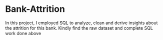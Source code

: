 # Bank-Attrition
In this project, I employed SQL to analyze, clean and derive insights about the attrition for this bank.
Kindly find the raw dataset and complete SQL work done above
